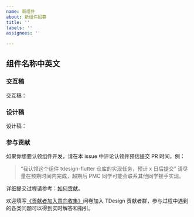 ```yaml
---
name: 新组件
about: 新组件招募
title: ''
labels: ''
assignees: ''

---
```


<!--
参考样例：
issue label 需要设置为 help wanted，发起招募
-->
## 组件名称中英文


### 交互稿

<!--
需要给到 CoDesign 分享地址，不需要登录访问
-->
交互稿：

### 设计稿

设计稿：


### 参与贡献

如果你想要认领组件开发，请在本 issue 中评论认领并预估提交 PR 时间，例：

> “我认领这个组件 tdesign-flutter 仓库的实现任务，预计 x 日后提交”
请尽量在预期时间内完成，超期后 PMC 同学可能会联系其他同学接手实现。

详细提交过程请参考：[如何贡献](https://github.com/TDesignOteam/tdesign-flutter)。

欢迎填写[《贡献者加入意向收集》](https://wj.qq.com/s2/9772260/7cbe/)问卷加入 TDesign 贡献者群，参与过程中遇到的各类问题可以得到实时解答和指引。
